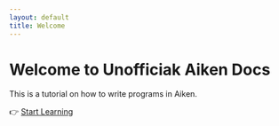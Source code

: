 ```yaml
---
layout: default
title: Welcome
---
```


# Welcome to Unofficiak Aiken Docs

This is a tutorial on how to write programs in Aiken.

👉 [Start Learning](tutorial.md)

